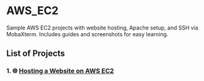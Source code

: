 # AWS_EC2
Sample AWS EC2 projects with website hosting, Apache setup, and SSH via MobaXterm. Includes guides and screenshots for easy learning.

## List of Projects
### 1. 🌐 [Hosting a Website on AWS EC2](https://github.com/SatyamadhuBusala/AWS_EC2/tree/main/Hosting%20Website%20in%20AWS%20EC2)


